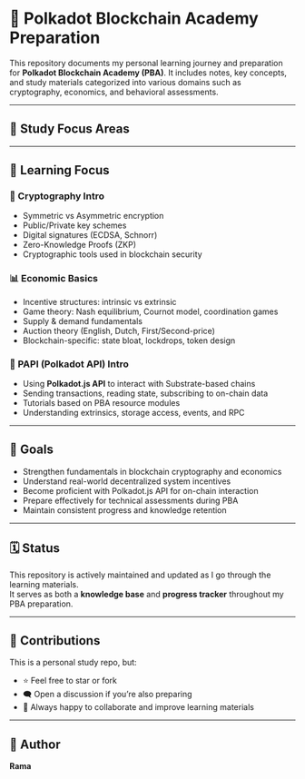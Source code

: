 # 📘 Polkadot Blockchain Academy Preparation

This repository documents my personal learning journey and preparation for **Polkadot Blockchain Academy (PBA)**. It includes notes, key concepts, and study materials categorized into various domains such as cryptography, economics, and behavioral assessments.

---

## 🧠 Study Focus Areas


---

## 🧠 Learning Focus

### 🔐 Cryptography Intro
- Symmetric vs Asymmetric encryption
- Public/Private key schemes
- Digital signatures (ECDSA, Schnorr)
- Zero-Knowledge Proofs (ZKP)
- Cryptographic tools used in blockchain security

### 📊 Economic Basics
- Incentive structures: intrinsic vs extrinsic
- Game theory: Nash equilibrium, Cournot model, coordination games
- Supply & demand fundamentals
- Auction theory (English, Dutch, First/Second-price)
- Blockchain-specific: state bloat, lockdrops, token design

### 🧪 PAPI (Polkadot API) Intro
- Using **Polkadot.js API** to interact with Substrate-based chains
- Sending transactions, reading state, subscribing to on-chain data
- Tutorials based on PBA resource modules
- Understanding extrinsics, storage access, events, and RPC

---

## 🎯 Goals

- Strengthen fundamentals in blockchain cryptography and economics
- Understand real-world decentralized system incentives
- Become proficient with Polkadot.js API for on-chain interaction
- Prepare effectively for technical assessments during PBA
- Maintain consistent progress and knowledge retention

---

## 🗓️ Status

This repository is actively maintained and updated as I go through the learning materials.  
It serves as both a **knowledge base** and **progress tracker** throughout my PBA preparation.

---

## 🤝 Contributions

This is a personal study repo, but:
- ⭐ Feel free to star or fork
- 🗨️ Open a discussion if you’re also preparing
- 🔄 Always happy to collaborate and improve learning materials

---

## 👤 Author

**Rama**  




